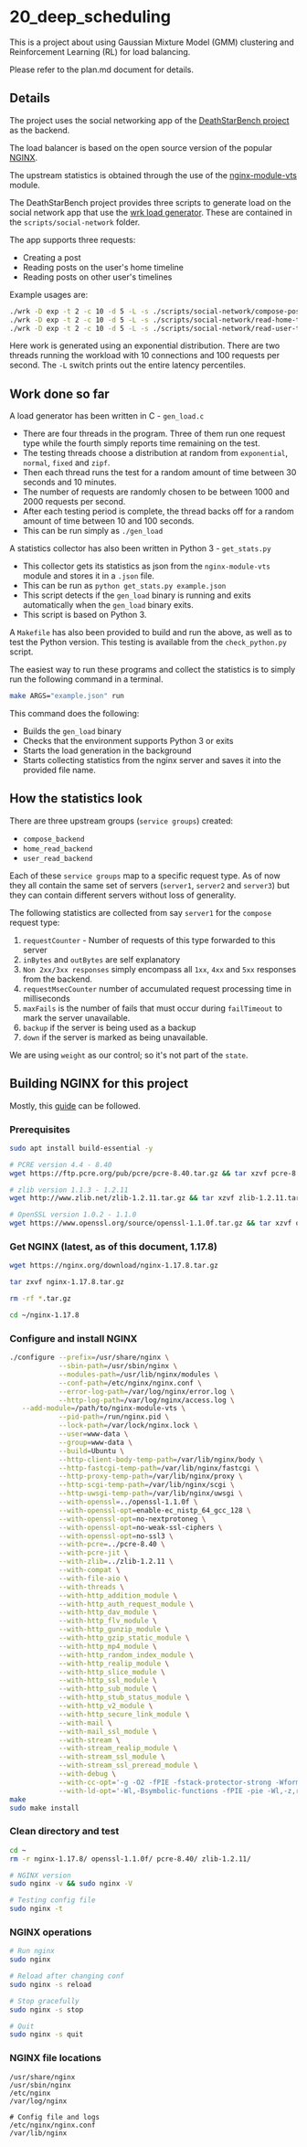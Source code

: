 # 20_deep_scheduling

This is a project about using Gaussian Mixture Model (GMM) clustering and Reinforcement Learning (RL) for load balancing.

Please refer to the plan.md document for details.

## Details

The project uses the social networking app of the [DeathStarBench project](https://github.com/delimitrou/DeathStarBench) as the backend.

The load balancer is based on the open source version of the popular [NGINX](https://www.nginx.com/).

The upstream statistics is obtained through the use of the [nginx-module-vts](https://github.com/vozlt/nginx-module-vts) module.

The DeathStarBench project provides three scripts to generate load on the social network app that use the [wrk load generator](https://github.com/wg/wrk). These are contained in the `scripts/social-network` folder.

The app supports three requests:

- Creating a post
- Reading posts on the user's home timeline
- Reading posts on other user's timelines

Example usages are:

```bash
./wrk -D exp -t 2 -c 10 -d 5 -L -s ./scripts/social-network/compose-post.lua http://<nginx-lb>/wrk2-api/post/compose -R 100
./wrk -D exp -t 2 -c 10 -d 5 -L -s ./scripts/social-network/read-home-timeline.lua http://<nginx-lb>/wrk2-api/home-timeline/read -R 100
./wrk -D exp -t 2 -c 10 -d 5 -L -s ./scripts/social-network/read-user-timeline.lua http://<nginx-lb>/wrk2-api/user-timeline/read -R 100
```

Here work is generated using an exponential distribution. There are two threads running the workload with 10 connections and 100 requests per second. The `-L` switch prints out the entire latency percentiles.

## Work done so far

A load generator has been written in C - `gen_load.c`

- There are four threads in the program. Three of them run one request type while the fourth simply reports time remaining on the test.
- The testing threads choose a distribution at random from `exponential`, `normal`, `fixed` and `zipf`.
- Then each thread runs the test for a random amount of time between 30 seconds and 10 minutes.
- The number of requests are randomly chosen to be between 1000 and 2000 requests per second.
- After each testing period is complete, the thread backs off for a random amount of time between 10 and 100 seconds.
- This can be run simply as `./gen_load`

A statistics collector has also been written in Python 3 - `get_stats.py`

- This collector gets its statistics as json from the `nginx-module-vts` module and stores it in a `.json` file.
- This can be run as `python get_stats.py example.json`
- This script detects if the `gen_load` binary is running and exits automatically when the `gen_load` binary exits.
- This script is based on Python 3.

A `Makefile` has also been provided to build and run the above, as well as to test the Python version. This testing is available from the `check_python.py` script.

The easiest way to run these programs and collect the statistics is to simply run the following command in a terminal.

```bash
make ARGS="example.json" run
```

This command does the following:

- Builds the `gen_load` binary
- Checks that the environment supports Python 3 or exits
- Starts the load generation in the background
- Starts collecting statistics from the nginx server and saves it into the provided file name.

## How the statistics look

There are three upstream groups (`service groups`) created:

- `compose_backend`
- `home_read_backend`
- `user_read_backend`

Each of these `service groups` map to a specific request type. As of now they all contain the same set of servers (`server1`, `server2` and `server3`) but they can contain different servers without loss of generality.

The following statistics are collected from say `server1` for the `compose` request type:

1. `requestCounter` - Number of requests of this type forwarded to this server
2. `inBytes` and `outBytes` are self explanatory
3. `Non 2xx/3xx responses` simply encompass all `1xx`, `4xx` and `5xx` responses from the backend.
4. `requestMsecCounter` number of accumulated request processing time in milliseconds
5. `maxFails` is the number of fails that must occur during `failTimeout` to mark the server unavailable.
6. `backup` if the server is being used as a backup
7. `down` if the server is marked as being unavailable.

We are using `weight` as our control; so it's not part of the `state`.

## Building NGINX for this project

Mostly, this [guide](https://www.vultr.com/docs/how-to-compile-nginx-from-source-on-ubuntu-16-04) can be followed.

### Prerequisites

```bash
sudo apt install build-essential -y

# PCRE version 4.4 - 8.40
wget https://ftp.pcre.org/pub/pcre/pcre-8.40.tar.gz && tar xzvf pcre-8.40.tar.gz

# zlib version 1.1.3 - 1.2.11
wget http://www.zlib.net/zlib-1.2.11.tar.gz && tar xzvf zlib-1.2.11.tar.gz

# OpenSSL version 1.0.2 - 1.1.0
wget https://www.openssl.org/source/openssl-1.1.0f.tar.gz && tar xzvf openssl-1.1.0f.tar.gz

```

### Get NGINX (latest, as of this document, 1.17.8)

```bash
wget https://nginx.org/download/nginx-1.17.8.tar.gz

tar zxvf nginx-1.17.8.tar.gz

rm -rf *.tar.gz

cd ~/nginx-1.17.8
```

### Configure and install NGINX

```bash
./configure --prefix=/usr/share/nginx \
            --sbin-path=/usr/sbin/nginx \
            --modules-path=/usr/lib/nginx/modules \
            --conf-path=/etc/nginx/nginx.conf \
            --error-log-path=/var/log/nginx/error.log \
            --http-log-path=/var/log/nginx/access.log \
   --add-module=/path/to/nginx-module-vts \
            --pid-path=/run/nginx.pid \
            --lock-path=/var/lock/nginx.lock \
            --user=www-data \
            --group=www-data \
            --build=Ubuntu \
            --http-client-body-temp-path=/var/lib/nginx/body \
            --http-fastcgi-temp-path=/var/lib/nginx/fastcgi \
            --http-proxy-temp-path=/var/lib/nginx/proxy \
            --http-scgi-temp-path=/var/lib/nginx/scgi \
            --http-uwsgi-temp-path=/var/lib/nginx/uwsgi \
            --with-openssl=../openssl-1.1.0f \
            --with-openssl-opt=enable-ec_nistp_64_gcc_128 \
            --with-openssl-opt=no-nextprotoneg \
            --with-openssl-opt=no-weak-ssl-ciphers \
            --with-openssl-opt=no-ssl3 \
            --with-pcre=../pcre-8.40 \
            --with-pcre-jit \
            --with-zlib=../zlib-1.2.11 \
            --with-compat \
            --with-file-aio \
            --with-threads \
            --with-http_addition_module \
            --with-http_auth_request_module \
            --with-http_dav_module \
            --with-http_flv_module \
            --with-http_gunzip_module \
            --with-http_gzip_static_module \
            --with-http_mp4_module \
            --with-http_random_index_module \
            --with-http_realip_module \
            --with-http_slice_module \
            --with-http_ssl_module \
            --with-http_sub_module \
            --with-http_stub_status_module \
            --with-http_v2_module \
            --with-http_secure_link_module \
            --with-mail \
            --with-mail_ssl_module \
            --with-stream \
            --with-stream_realip_module \
            --with-stream_ssl_module \
            --with-stream_ssl_preread_module \
            --with-debug \
            --with-cc-opt='-g -O2 -fPIE -fstack-protector-strong -Wformat -Werror=format-security -Wdate-time -D_FORTIFY_SOURCE=2' \
            --with-ld-opt='-Wl,-Bsymbolic-functions -fPIE -pie -Wl,-z,relro -Wl,-z,now'
make
sudo make install
```

### Clean directory and test

```bash
cd ~
rm -r nginx-1.17.8/ openssl-1.1.0f/ pcre-8.40/ zlib-1.2.11/

# NGINX version
sudo nginx -v && sudo nginx -V

# Testing config file
sudo nginx -t
```

### NGINX operations

```bash
# Run nginx
sudo nginx

# Reload after changing conf
sudo nginx -s reload

# Stop gracefully
sudo nginx -s stop

# Quit
sudo nginx -s quit
```

### NGINX file locations

```none
/usr/share/nginx
/usr/sbin/nginx
/etc/nginx
/var/log/nginx

# Config file and logs
/etc/nginx/nginx.conf
/var/lib/nginx
```
